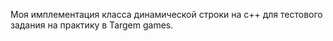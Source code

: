 Моя имплементация класса динамической строки на c++ для тестового задания на практику в Targem games.